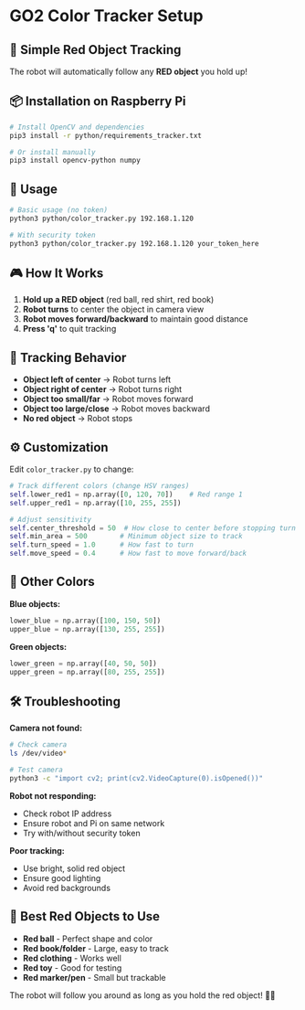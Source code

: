 # GO2 Color Tracker Setup

## 🎯 Simple Red Object Tracking

The robot will automatically follow any **RED object** you hold up!

## 📦 Installation on Raspberry Pi

```bash
# Install OpenCV and dependencies
pip3 install -r python/requirements_tracker.txt

# Or install manually
pip3 install opencv-python numpy
```

## 🚀 Usage

```bash
# Basic usage (no token)
python3 python/color_tracker.py 192.168.1.120

# With security token
python3 python/color_tracker.py 192.168.1.120 your_token_here
```

## 🎮 How It Works

1. **Hold up a RED object** (red ball, red shirt, red book)
2. **Robot turns** to center the object in camera view
3. **Robot moves forward/backward** to maintain good distance
4. **Press 'q'** to quit tracking

## 🔧 Tracking Behavior

- **Object left of center** → Robot turns left
- **Object right of center** → Robot turns right  
- **Object too small/far** → Robot moves forward
- **Object too large/close** → Robot moves backward
- **No red object** → Robot stops

## ⚙️ Customization

Edit `color_tracker.py` to change:

```python
# Track different colors (change HSV ranges)
self.lower_red1 = np.array([0, 120, 70])    # Red range 1
self.upper_red1 = np.array([10, 255, 255])

# Adjust sensitivity
self.center_threshold = 50  # How close to center before stopping turn
self.min_area = 500        # Minimum object size to track
self.turn_speed = 1.0      # How fast to turn
self.move_speed = 0.4      # How fast to move forward/back
```

## 🎨 Other Colors

**Blue objects:**
```python
lower_blue = np.array([100, 150, 50])
upper_blue = np.array([130, 255, 255])
```

**Green objects:**
```python
lower_green = np.array([40, 50, 50])
upper_green = np.array([80, 255, 255])
```

## 🛠️ Troubleshooting

**Camera not found:**
```bash
# Check camera
ls /dev/video*

# Test camera
python3 -c "import cv2; print(cv2.VideoCapture(0).isOpened())"
```

**Robot not responding:**
- Check robot IP address
- Ensure robot and Pi on same network
- Try with/without security token

**Poor tracking:**
- Use bright, solid red object
- Ensure good lighting
- Avoid red backgrounds

## 🔴 Best Red Objects to Use

- **Red ball** - Perfect shape and color
- **Red book/folder** - Large, easy to track
- **Red clothing** - Works well
- **Red toy** - Good for testing
- **Red marker/pen** - Small but trackable

The robot will follow you around as long as you hold the red object! 🤖🔴